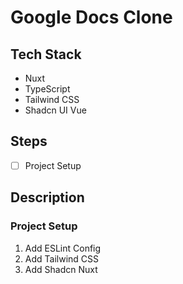 # Google Docs Clone

## Tech Stack
- Nuxt
- TypeScript
- Tailwind CSS
- Shadcn UI Vue

## Steps
- [ ] Project Setup



## Description

### Project Setup
1. Add ESLint Config
2. Add Tailwind CSS
3. Add Shadcn Nuxt
